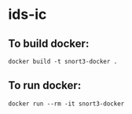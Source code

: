 # ids-ic

## To build docker:
```
docker build -t snort3-docker .
```
## To run docker:
```
docker run --rm -it snort3-docker  
